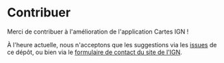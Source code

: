# Contribuer

Merci de contribuer à l'amélioration de l'application Cartes IGN !

À l'heure actuelle, nous n'acceptons que les suggestions via les [issues](https://github.com/IGNF/cartes-ign-app/issues) de ce dépôt, ou bien via le [formulaire de contact du site de l'IGN](https://www.ign.fr/institut/nous-ecrire).